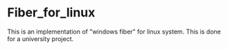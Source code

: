 # Fiber_for_linux
This is an implementation of "windows fiber" for linux system. This is done for a university project.
